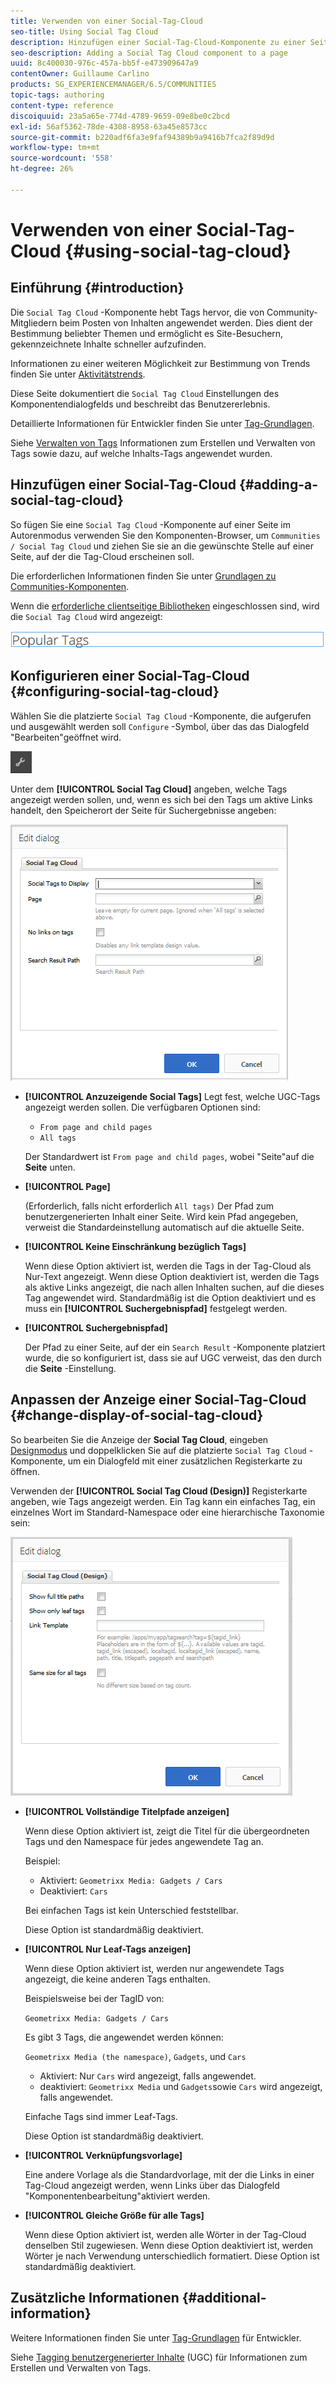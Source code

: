 ```yaml
---
title: Verwenden von einer Social-Tag-Cloud
seo-title: Using Social Tag Cloud
description: Hinzufügen einer Social-Tag-Cloud-Komponente zu einer Seite
seo-description: Adding a Social Tag Cloud component to a page
uuid: 8c400030-976c-457a-bb5f-e473909647a9
contentOwner: Guillaume Carlino
products: SG_EXPERIENCEMANAGER/6.5/COMMUNITIES
topic-tags: authoring
content-type: reference
discoiquuid: 23a5a65e-774d-4789-9659-09e8be0c2bcd
exl-id: 56af5362-78de-4308-8958-63a45e8573cc
source-git-commit: b220adf6fa3e9faf94389b9a9416b7fca2f89d9d
workflow-type: tm+mt
source-wordcount: '558'
ht-degree: 26%

---
```


# Verwenden von einer Social-Tag-Cloud {#using-social-tag-cloud}

## Einführung    {#introduction}

Die `Social Tag Cloud` -Komponente hebt Tags hervor, die von Community-Mitgliedern beim Posten von Inhalten angewendet werden. Dies dient der Bestimmung beliebter Themen und ermöglicht es Site-Besuchern, gekennzeichnete Inhalte schneller aufzufinden.

Informationen zu einer weiteren Möglichkeit zur Bestimmung von Trends finden Sie unter [Aktivitätstrends](trends.md).

Diese Seite dokumentiert die `Social Tag Cloud` Einstellungen des Komponentendialogfelds und beschreibt das Benutzererlebnis.

Detaillierte Informationen für Entwickler finden Sie unter [Tag-Grundlagen](tag.md).

Siehe [Verwalten von Tags](../../help/sites-administering/tags.md) Informationen zum Erstellen und Verwalten von Tags sowie dazu, auf welche Inhalts-Tags angewendet wurden.

## Hinzufügen einer Social-Tag-Cloud {#adding-a-social-tag-cloud}

So fügen Sie eine `Social Tag Cloud` -Komponente auf einer Seite im Autorenmodus verwenden Sie den Komponenten-Browser, um `Communities / Social Tag Cloud` und ziehen Sie sie an die gewünschte Stelle auf einer Seite, auf der die Tag-Cloud erscheinen soll.

Die erforderlichen Informationen finden Sie unter [Grundlagen zu Communities-Komponenten](basics.md).

Wenn die [erforderliche clientseitige Bibliotheken](tag.md#essentials-for-client-side) eingeschlossen sind, wird die `Social Tag Cloud` wird angezeigt:

![social-tag](assets/social-tag.png)

## Konfigurieren einer Social-Tag-Cloud {#configuring-social-tag-cloud}

Wählen Sie die platzierte `Social Tag Cloud` -Komponente, die aufgerufen und ausgewählt werden soll `Configure` -Symbol, über das das Dialogfeld &quot;Bearbeiten&quot;geöffnet wird.

![konfigurieren](assets/configure-new.png)

Unter dem **[!UICONTROL Social Tag Cloud]** angeben, welche Tags angezeigt werden sollen, und, wenn es sich bei den Tags um aktive Links handelt, den Speicherort der Seite für Suchergebnisse angeben:

![social-tag-cloud](assets/social-tag-cloud.png)

* **[!UICONTROL Anzuzeigende Social Tags]** Legt fest, welche UGC-Tags angezeigt werden sollen. Die verfügbaren Optionen sind:

   * `From page and child pages`
   * `All tags`

   Der Standardwert ist `From page and child pages`, wobei &quot;Seite&quot;auf die **Seite** unten.

* **[!UICONTROL Page]**

   (Erforderlich, falls nicht erforderlich `All tags)` Der Pfad zum benutzergenerierten Inhalt einer Seite. Wird kein Pfad angegeben, verweist die Standardeinstellung automatisch auf die aktuelle Seite.

* **[!UICONTROL Keine Einschränkung bezüglich Tags]**

   Wenn diese Option aktiviert ist, werden die Tags in der Tag-Cloud als Nur-Text angezeigt. Wenn diese Option deaktiviert ist, werden die Tags als aktive Links angezeigt, die nach allen Inhalten suchen, auf die dieses Tag angewendet wird. Standardmäßig ist die Option deaktiviert und es muss ein **[!UICONTROL Suchergebnispfad]** festgelegt werden.

* **[!UICONTROL Suchergebnispfad]**

   Der Pfad zu einer Seite, auf der ein `Search Result` -Komponente platziert wurde, die so konfiguriert ist, dass sie auf UGC verweist, das den durch die **Seite** -Einstellung.

## Anpassen der Anzeige einer Social-Tag-Cloud {#change-display-of-social-tag-cloud}

So bearbeiten Sie die Anzeige der **Social Tag Cloud**, eingeben [Designmodus](../../help/sites-authoring/default-components-designmode.md) und doppelklicken Sie auf die platzierte `Social Tag Cloud` -Komponente, um ein Dialogfeld mit einer zusätzlichen Registerkarte zu öffnen.

Verwenden der **[!UICONTROL Social Tag Cloud (Design)]** Registerkarte angeben, wie Tags angezeigt werden. Ein Tag kann ein einfaches Tag, ein einzelnes Wort im Standard-Namespace oder eine hierarchische Taxonomie sein:

![social-tag-cloud-design](assets/social-tag-cloud-design.png)

* **[!UICONTROL Vollständige Titelpfade anzeigen]**

   Wenn diese Option aktiviert ist, zeigt die Titel für die übergeordneten Tags und den Namespace für jedes angewendete Tag an.

   Beispiel:

   * Aktiviert: `Geometrixx Media: Gadgets / Cars`
   * Deaktiviert: `Cars`

   Bei einfachen Tags ist kein Unterschied feststellbar.

   Diese Option ist standardmäßig deaktiviert.

* **[!UICONTROL Nur Leaf-Tags anzeigen]**

   Wenn diese Option aktiviert ist, werden nur angewendete Tags angezeigt, die keine anderen Tags enthalten.

   Beispielsweise bei der TagID von:

   `Geometrixx Media: Gadgets / Cars`

   Es gibt 3 Tags, die angewendet werden können:

   `Geometrixx Media (the namespace)`, `Gadgets`, und `Cars`

   * Aktiviert: Nur `Cars` wird angezeigt, falls angewendet.
   * deaktiviert: `Geometrixx Media` und `Gadgets`sowie `Cars` wird angezeigt, falls angewendet.

   Einfache Tags sind immer Leaf-Tags.

   Diese Option ist standardmäßig deaktiviert.

* **[!UICONTROL Verknüpfungsvorlage]**

   Eine andere Vorlage als die Standardvorlage, mit der die Links in einer Tag-Cloud angezeigt werden, wenn Links über das Dialogfeld &quot;Komponentenbearbeitung&quot;aktiviert werden.

* **[!UICONTROL Gleiche Größe für alle Tags]**

   Wenn diese Option aktiviert ist, werden alle Wörter in der Tag-Cloud denselben Stil zugewiesen. Wenn diese Option deaktiviert ist, werden Wörter je nach Verwendung unterschiedlich formatiert. Diese Option ist standardmäßig deaktiviert.

## Zusätzliche Informationen {#additional-information}

Weitere Informationen finden Sie unter [Tag-Grundlagen](tag.md) für Entwickler.

Siehe [Tagging benutzergenerierter Inhalte](tag-ugc.md) (UGC) für Informationen zum Erstellen und Verwalten von Tags.
